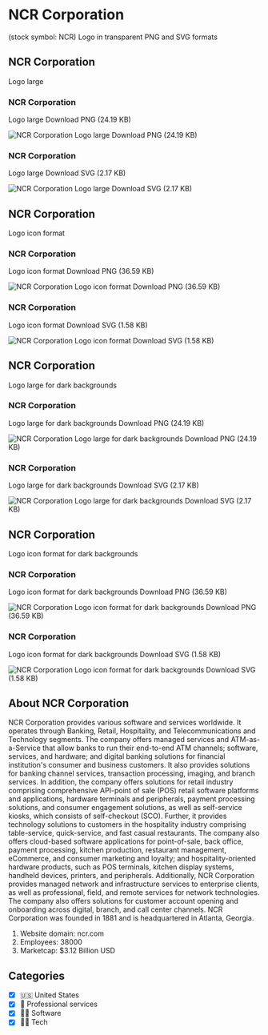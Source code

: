 # NCR Corporation
 (stock symbol: NCR) Logo in transparent PNG and SVG formats

## NCR Corporation
 Logo large

### NCR Corporation
 Logo large Download PNG (24.19 KB)

![NCR Corporation
 Logo large Download PNG (24.19 KB)](/img/orig/NCR_BIG-e2ca1def.png)

### NCR Corporation
 Logo large Download SVG (2.17 KB)

![NCR Corporation
 Logo large Download SVG (2.17 KB)](/img/orig/NCR_BIG-8472de87.svg)

## NCR Corporation
 Logo icon format

### NCR Corporation
 Logo icon format Download PNG (36.59 KB)

![NCR Corporation
 Logo icon format Download PNG (36.59 KB)](/img/orig/NCR-fefc87c6.png)

### NCR Corporation
 Logo icon format Download SVG (1.58 KB)

![NCR Corporation
 Logo icon format Download SVG (1.58 KB)](/img/orig/NCR-703a6f3f.svg)

## NCR Corporation
 Logo large for dark backgrounds

### NCR Corporation
 Logo large for dark backgrounds Download PNG (24.19 KB)

![NCR Corporation
 Logo large for dark backgrounds Download PNG (24.19 KB)](/img/orig/NCR_BIG.D-f4889530.png)

### NCR Corporation
 Logo large for dark backgrounds Download SVG (2.17 KB)

![NCR Corporation
 Logo large for dark backgrounds Download SVG (2.17 KB)](/img/orig/NCR_BIG.D-e3ae4fed.svg)

## NCR Corporation
 Logo icon format for dark backgrounds

### NCR Corporation
 Logo icon format for dark backgrounds Download PNG (36.59 KB)

![NCR Corporation
 Logo icon format for dark backgrounds Download PNG (36.59 KB)](/img/orig/NCR.D-8029d87d.png)

### NCR Corporation
 Logo icon format for dark backgrounds Download SVG (1.58 KB)

![NCR Corporation
 Logo icon format for dark backgrounds Download SVG (1.58 KB)](/img/orig/NCR.D-7cfc870d.svg)

## About NCR Corporation


NCR Corporation provides various software and services worldwide. It operates through Banking, Retail, Hospitality, and Telecommunications and Technology segments. The company offers managed services and ATM-as-a-Service that allow banks to run their end-to-end ATM channels; software, services, and hardware; and digital banking solutions for financial institution's consumer and business customers. It also provides solutions for banking channel services, transaction processing, imaging, and branch services. In addition, the company offers solutions for retail industry comprising comprehensive API-point of sale (POS) retail software platforms and applications, hardware terminals and peripherals, payment processing solutions, and consumer engagement solutions, as well as self-service kiosks, which consists of self-checkout (SCO). Further, it provides technology solutions to customers in the hospitality industry comprising table-service, quick-service, and fast casual restaurants. The company also offers cloud-based software applications for point-of-sale, back office, payment processing, kitchen production, restaurant management, eCommerce, and consumer marketing and loyalty; and hospitality-oriented hardware products, such as POS terminals, kitchen display systems, handheld devices, printers, and peripherals. Additionally, NCR Corporation provides managed network and infrastructure services to enterprise clients, as well as professional, field, and remote services for network technologies. The company also offers solutions for customer account opening and onboarding across digital, branch, and call center channels. NCR Corporation was founded in 1881 and is headquartered in Atlanta, Georgia.

1. Website domain: ncr.com
2. Employees: 38000
3. Marketcap: $3.12 Billion USD


## Categories
- [x] 🇺🇸 United States
- [x] 💼 Professional services
- [x] 👨‍💻 Software
- [x] 👩‍💻 Tech
